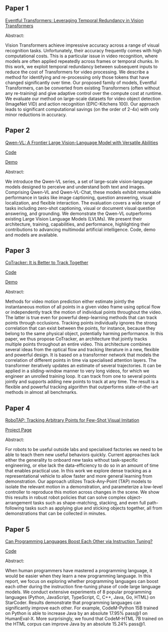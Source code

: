 ## Paper 1

[Eventful Transformers: Leveraging Temporal Redundancy in Vision Transformers](https://arxiv.org/abs/2308.13494)

Abstract:

Vision Transformers achieve impressive accuracy across a range of visual recognition tasks. Unfortunately, their accuracy frequently comes with high computational costs. This is a particular issue in video recognition, where models are often applied repeatedly across frames or temporal chunks. In this work, we exploit temporal redundancy between subsequent inputs to reduce the cost of Transformers for video processing. We describe a method for identifying and re-processing only those tokens that have changed significantly over time. Our proposed family of models, Eventful Transformers, can be converted from existing Transformers (often without any re-training) and give adaptive control over the compute cost at runtime. We evaluate our method on large-scale datasets for video object detection (ImageNet VID) and action recognition (EPIC-Kitchens 100). Our approach leads to significant computational savings (on the order of 2-4x) with only minor reductions in accuracy.

## Paper 2

[Qwen-VL: A Frontier Large Vision-Language Model with Versatile Abilities](https://arxiv.org/abs/2308.12966)

[Code](https://github.com/QwenLM/Qwen-VL)

[Demo](https://modelscope.cn/studios/qwen/Qwen-VL-Chat-Demo/summary)

Abstract:

We introduce the Qwen-VL series, a set of large-scale vision-language models designed to perceive and understand both text and images. Comprising Qwen-VL and Qwen-VL-Chat, these models exhibit remarkable performance in tasks like image captioning, question answering, visual localization, and flexible interaction. The evaluation covers a wide range of tasks including zero-shot captioning, visual or document visual question answering, and grounding. We demonstrate the Qwen-VL outperforms existing Large Vision Language Models (LVLMs). We present their architecture, training, capabilities, and performance, highlighting their contributions to advancing multimodal artificial intelligence. Code, demo and models are available.

## Paper 3

[CoTracker: It is Better to Track Together](https://arxiv.org/abs/2307.07635)

[Code](https://github.com/facebookresearch/co-tracker)

[Demo](https://huggingface.co/spaces/facebook/cotracker?utm_source=twitter&utm_medium=organic_social&utm_campaign=research&utm_content=video)

Abstract:

Methods for video motion prediction either estimate jointly the instantaneous motion of all points in a given video frame using optical flow or independently track the motion of individual points throughout the video. The latter is true even for powerful deep-learning methods that can track points through occlusions. Tracking points individually ignores the strong correlation that can exist between the points, for instance, because they belong to the same physical object, potentially harming performance. In this paper, we thus propose CoTracker, an architecture that jointly tracks multiple points throughout an entire video. This architecture combines several ideas from the optical flow and tracking literature in a new, flexible and powerful design. It is based on a transformer network that models the correlation of different points in time via specialised attention layers. The transformer iteratively updates an estimate of several trajectories. It can be applied in a sliding-window manner to very long videos, for which we engineer an unrolled training loop. It can track from one to several points jointly and supports adding new points to track at any time. The result is a flexible and powerful tracking algorithm that outperforms state-of-the-art methods in almost all benchmarks.

## Paper 4

[RoboTAP: Tracking Arbitrary Points for Few-Shot Visual Imitation](https://arxiv.org/pdf/2308.15975.pdf)

[Project Page](https://robotap.github.io)

Abstract:

For robots to be useful outside labs and specialised factories we need to be able to teach them new useful behaviors quickly. Current approaches lack either the generality to onboard new tasks without task-specific engineering, or else lack the data-efficiency to do so in an amount of time that enables practical use. In this work we explore dense tracking as a representational vehicle to allow faster and more general learning from demonstration. Our approach utilizes Track-Any-Point (TAP) models to isolate the relevant motion in a demonstration, and parameterize a low-level controller to reproduce this motion across changes in the scene. We show this results in robust robot policies that can solve complex object-arrangement tasks such as shape-matching, stacking, and even full path-following tasks such as applying glue and sticking objects together, all from demonstrations that can be collected in minutes.

## Paper 5

[Can Programming Languages Boost Each Other via Instruction Tuning?](https://arxiv.org/abs/2308.16824)

[Code](https://github.com/NL2Code/CodeM)

Abstract:

When human programmers have mastered a programming language, it would be easier when they learn a new programming language. In this report, we focus on exploring whether programming languages can boost each other during the instruction fine-tuning phase of code large language models. We conduct extensive experiments of 8 popular programming languages (Python, JavaScript, TypeScript, C, C++, Java, Go, HTML) on StarCoder. Results demonstrate that programming languages can significantly improve each other. For example, CodeM-Python 15B trained on Python is able to increase Java by an absolute 17.95% pass@1 on HumanEval-X. More surprisingly, we found that CodeM-HTML 7B trained on the HTML corpus can improve Java by an absolute 15.24% pass@1.
